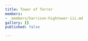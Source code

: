 ```yaml
---
title: Tower of Terror
members:
- _members/harrison-hightower-iii.md
gallery: []
published: false

---
```

